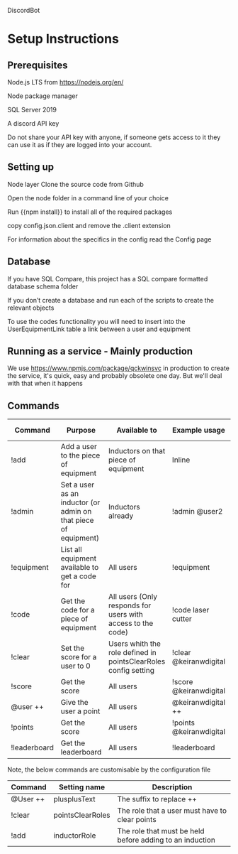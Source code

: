 DiscordBot

# Setup Instructions 


## Prerequisites
Node.js LTS from https://nodejs.org/en/

Node package manager

SQL Server 2019

A discord API key

Do not share your API key with anyone, if someone gets access to it they can use it as if they are logged into your account.

## Setting up
Node layer
Clone the source code from Github

Open the node folder in a command line of your choice

Run {{npm install}} to install all of the required packages

copy config.json.client and remove the .client extension

For information about the specifics in the config read the Config page

## Database
If you have SQL Compare, this project has a SQL compare formatted database schema folder

If you don’t create a database and run each of the scripts to create the relevant objects

To use the codes functionality you will need to insert into the UserEquipmentLink table a link between a user and equipment

## Running as a service - Mainly production

We use https://www.npmjs.com/package/qckwinsvc in production to create the service, it's quick, easy and probably obsolete one day. But we'll deal with that when it happens

## Commands
| Command  | Purpose  | Available to  |  Example usage | Responds Inline/DM | 
|---|---|---|---|---|
|!add| Add a user to the piece of equipment  |  Inductors on that piece of equipment | Inline  | Inline|
|!admin| Set a user as an inductor (or admin on that piece of equipment) | Inductors already |  !admin @user2 | Inline  |
|!equipment|List all equipment available to get a code for   | All users  |  !equipment | Inline |
|!code|  Get the code for a piece of equipment|  All users (Only responds for users with access to the code) |  !code laser cutter | DM |
|!clear| Set the score for a user to 0 | Users whith the role defined in pointsClearRoles config setting  |!clear @keiranwdigital| Inline |
|!score| Get the score  | All users  | !score @keiranwdigital | Inline|
|@user ++| Give the user a point | All users  |@keiranwdigital ++ | Inline|
|!points| Get the score  | All users  | !points @keiranwdigital | Inline|
|!leaderboard| Get the leaderboard  |  All users | !leaderboard | Inline |

Note, the below commands are customisable by the configuration file

| Command  | Setting name  | Description  |  
|---|---|---|
|@User ++| plusplusText | The suffix to replace ++ | 
|!clear|pointsClearRoles| The role that a user must have to clear points |
|!add | inductorRole | The role that must be held before adding to an induction |

